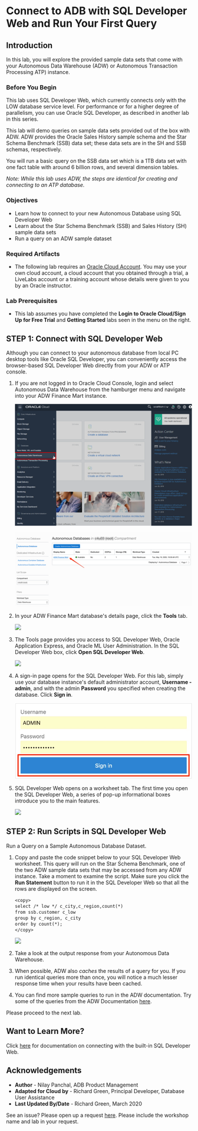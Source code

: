 # Connect to ADB with SQL Developer Web and Run Your First Query

## Introduction

In this lab, you will explore the provided sample data sets that come with your Autonomous Data Warehouse (ADW) or Autonomous Transaction Processing ATP) instance.

### Before You Begin

This lab uses SQL Developer Web, which currently connects only with the LOW database service level. For performance or for a higher degree of parallelism, you can use Oracle SQL Developer, as described in another lab in this series.

This lab will demo queries on sample data sets provided out of the box with ADW. ADW provides the Oracle Sales History sample schema and the Star Schema Benchmark (SSB) data set; these data sets are in the SH and SSB schemas, respectively.

You will run a basic query on the SSB data set which is a 1TB data set with one fact table with around 6 billion rows, and several dimension tables.

*Note: While this lab uses ADW, the steps are identical for creating and connecting to an ATP database.*

### Objectives

- Learn how to connect to your new Autonomous Database using SQL Developer Web
- Learn about the Star Schema Benchmark (SSB) and Sales History (SH) sample data sets
- Run a query on an ADW sample dataset

### Required Artifacts

- The following lab requires an <a href="https://www.oracle.com/cloud/free/" target="\_blank">Oracle Cloud Account</a>. You may use your own cloud account, a cloud account that you obtained through a trial, a LiveLabs account or a training account whose details were given to you by an Oracle instructor.

### Lab Prerequisites

- This lab assumes you have completed the **Login to Oracle Cloud/Sign Up for Free Trial** and **Getting Started** labs seen in the menu on the right.

## **STEP 1**: Connect with SQL Developer Web

Although you can connect to your autonomous database from local PC desktop tools like Oracle SQL Developer, you can conveniently access the browser-based SQL Developer Web directly from your ADW or ATP console.

1.  If you are not logged in to Oracle Cloud Console, login and select Autonomous Data Warehouse from the hamburger menu and navigate into your ADW Finance Mart instance.

    ![](images/step1.1-LabGuide1-39fb4a5b.png " ")

    ![](images/step1.1-adb.png " ")

2. In your ADW Finance Mart database's details page, click the **Tools** tab.

    ![](./images/Picture100-34.png " ")

3.  The Tools page provides you access to SQL Developer Web, Oracle Application Express, and Oracle ML User Administration. In the SQL Developer Web box, click **Open SQL Developer Web**.

    ![](./images/Picture100-15.png " ")

4.  A sign-in page opens for the SQL Developer Web. For this lab, simply use your database instance's default administrator account, **Username - admin**, and with the admin **Password** you specified when creating the database. Click **Sign in**.

    ![](./images/Picture100-16.png " ")

5.  SQL Developer Web opens on a worksheet tab. The first time you open the SQL Developer Web, a series of pop-up informational boxes introduce you to the main features.

    ![](./images/Picture100-16b.png " ")

## **STEP 2**: Run Scripts in SQL Developer Web

Run a Query on a Sample Autonomous Database Dataset.

1.  Copy and paste the code snippet below to your SQL Developer Web worksheet. This query will run on the Star Schema Benchmark, one of the two ADW sample data sets that may be accessed from any ADW instance. Take a moment to examine the script. Make sure you click the **Run Statement** button to run it in the SQL Developer Web so that all the rows are displayed on the screen.

    ````
    <copy>
    select /* low */ c_city,c_region,count(*)
    from ssb.customer c_low
    group by c_region, c_city
    order by count(*);
    </copy>
    ````

    ![](./images/SSB_query_low_results_SQL_Developer_Web.png " ")

2.  Take a look at the output response from your Autonomous Data Warehouse.

3.  When possible, ADW also *caches* the results of a query for you. If you run identical queries more than once, you will notice a much lesser response time when your results have been cached.

4.  You can find more sample queries to run in the ADW documentation. Try some of the queries from the ADW Documentation <a href="https://docs.oracle.com/en/cloud/paas/autonomous-data-warehouse-cloud/user/sample-queries.html" target="\_blank">here</a>.

Please proceed to the next lab.

## Want to Learn More?

Click [here](https://docs.oracle.com/en/cloud/paas/autonomous-data-warehouse-cloud/user/sql-developer-web.html#GUID-102845D9-6855-4944-8937-5C688939610F) for documentation on connecting with the built-in SQL Developer Web.

## Acknowledgements

- **Author** - Nilay Panchal, ADB Product Management
- **Adapted for Cloud by** - Richard Green, Principal Developer, Database User Assistance
- **Last Updated By/Date** - Richard Green, March 2020

See an issue?  Please open up a request [here](https://github.com/oracle/learning-library/issues).   Please include the workshop name and lab in your request.
